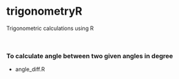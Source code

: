 # trigonometryR
Trigonometric calculations using R

<br>

### To calculate angle between two given angles in degree
* angle_diff.R

